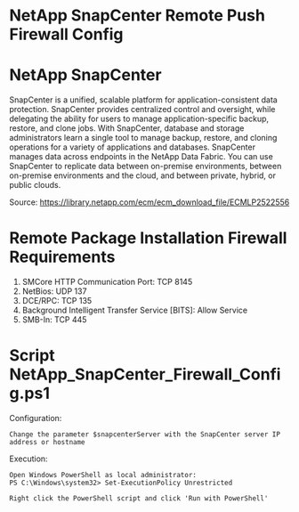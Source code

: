 # NetApp SnapCenter Remote Push Firewall Config

# NetApp SnapCenter
SnapCenter is a unified, scalable platform for application-consistent data protection. SnapCenter provides centralized control and oversight, while delegating the ability for users to manage application-specific backup, restore, and clone jobs. With SnapCenter, database and storage administrators learn a single tool to manage backup, restore, and cloning operations for a variety of applications and databases.
SnapCenter manages data across endpoints in the NetApp Data Fabric. You can use SnapCenter to replicate data between on-premise environments, between on-premise environments and the cloud, and between private, hybrid, or public clouds.

Source: https://library.netapp.com/ecm/ecm_download_file/ECMLP2522556

# Remote Package Installation Firewall Requirements

1. SMCore HTTP Communication Port:						TCP 8145
2. NetBios:												UDP 137
3. DCE/RPC:												TCP 135
4. Background Intelligent Transfer Service [BITS]:		Allow Service
5. SMB-In:												TCP 445

# Script NetApp_SnapCenter_Firewall_Config.ps1


Configuration:

    Change the parameter $snapcenterServer with the SnapCenter server IP address or hostname
	
Execution:
	
    Open Windows PowerShell as local administrator:
    PS C:\Windows\system32> Set-ExecutionPolicy Unrestricted
    
    Right click the PowerShell script and click 'Run with PowerShell'
    
	
